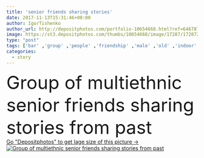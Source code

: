 ```yaml
---
title: 'senior friends sharing stories'
date: 2017-11-13T15:31:46+00:00
author: IgorTishenko
author_url: http://depositphotos.com/portfolio-10654668.html?ref=64678756
image: https://st3.depositphotos.com/thumbs/10654668/image/17287/172872706/api_thumb_450.jpg?forcejpeg=true
type: "post"
tags: ['bar' ,'group' ,'people' ,'friendship' ,'male' ,'old' ,'indoor' ,'cafe' ,'talk' ,'talking' ,'aged' ,'together' ,'togetherness' ,'friends' ,'chinese' ,'japanese' ,'handsome' ,'mature' ,'senior' ,'story' ,'past' ,'place' ,'storytelling' ,'korean' ,'stories' ,'multicultural' ,'african american' ,'Grey Hair' ,'black man' ,'asian man' ,'spending time together' ,'Caucasian Man' ,'multiethnic men' ]
categories: 
  - story
---
```

<div aling="center">
            <font size="60"> Group of multiethnic senior friends sharing stories from past</font>   
</div>
<div>
    <a href='https://depositphotos.com/172872706/stock-photo-senior-friends-sharing-stories.html?ref=64678756' target=_blank > Go "Depositphotos" to get lage size of this picture ->
        <img href='https://depositphotos.com/172872706/stock-photo-senior-friends-sharing-stories.html?ref=64678756' src='https://st3.depositphotos.com/10654668/17287/i/950/depositphotos_172872706-stock-photo-senior-friends-sharing-stories.jpg?forcejpeg=true' alt='Group of multiethnic senior friends sharing stories from past' >
    </a>
</div>
